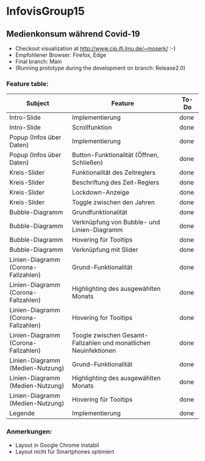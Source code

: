 # InfovisGroup15
## Medienkonsum während Covid-19

* Checkout visualization at http://www.cip.ifi.lmu.de/~moserk/ :-)
* Empfohlener Browser: Firefox, Edge
* Final branch: Main
* (Running prototype during the development on branch: Release2.0)


### Feature table:
| **Subject**|**Feature**|**To-Do**|
|-----------|----------|------------|
|Intro-Slide|Implementierung|done|
|Intro-Slide|Scrollfunktion|done|
|Popup (Infos über Daten)|Implementierung|done|
|Popup (Infos über Daten)|Button-Funktionalität (Öffnen, Schließen)|done|
|Kreis-Slider|Funktionalität des Zeitreglers|done|
|Kreis-Slider|Beschriftung des Zeit-Reglers|done|
|Kreis-Slider|Lockdown-Anzeige|done|
|Kreis-Slider|Toggle zwischen den Jahren|done|
|Bubble-Diagramm|Grundfunktionalität|done|
|Bubble-Diagramm|Verknüpfung von Bubble- und Linien-Diagramm|done|
|Bubble-Diagramm|Hovering für Tooltips|done|
|Bubble-Diagramm|Verknüpfung mit Slider|done|
|Linien-Diagramm (Corona-Fallzahlen)|Grund-Funktionalität|done|
|Linien-Diagramm (Corona-Fallzahlen)|Highlighting des ausgewählten Monats|done|
|Linien-Diagramm (Corona-Fallzahlen)|Hovering for Tooltips|done|
|Linien-Diagramm (Corona-Fallzahlen)|Toogle zwischen Gesamt-Fallzahlen und monatlichen Neuinfektionen|done|
|Linien-Diagramm (Medien-Nutzung)|Grund-Funktionalität|done|
|Linien-Diagramm (Medien-Nutzung)|Highlighting des ausgewählten Monats|done|
|Linien-Diagramm (Medien-Nutzung)|Hovering für Tooltips|done|
|Legende|Implementierung|done|

### Anmerkungen:
* Layout in Google Chrome instabil
* Layout nicht für Smartphones optimiert
